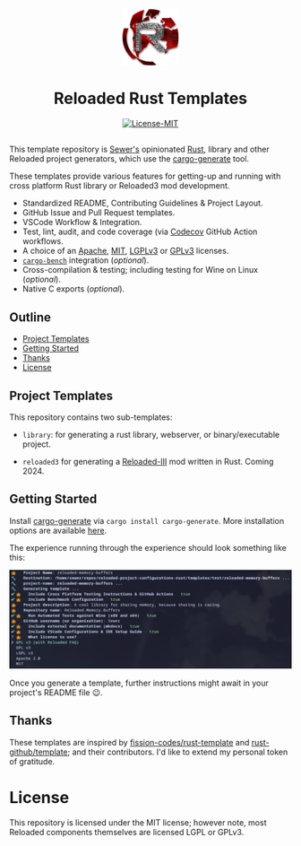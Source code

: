 <div align="center">
  <a href="https://github.com/Reloaded-Project/reloaded-templates-rust" target="_blank">
    <img src="./assets/reloaded-logo.png" alt="reloaded Logo" width="100"/>
  </a>

  <h1 align="center">Reloaded Rust Templates</h1>

  <p>
<!-- TODO: Add CI/CD for Templates 
    <a href="https://github.com/Reloaded-Project/reloaded-templates-rustactions?query=">
      <img src="https://github.com/Reloaded-Project/reloaded-templates-rust/actions/workflows/build.yml/badge.svg" alt="Build Status">
    </a>
-->
    <a href="./LICENSE-MIT">
      <img src="https://img.shields.io/badge/License-MIT-blue.svg" alt="License-MIT">
    </a>
  </p>
</div>

##

This template repository is [Sewer's][sewer56] opinionated [Rust][rust], library and other Reloaded 
project generators, which use the [cargo-generate][cargo-generate] tool.  

These templates provide various features for getting-up and running with cross platform Rust library 
or Reloaded3 mod development.  

- Standardized README, Contributing Guidelines & Project Layout.  
- GitHub Issue and Pull Request templates.  
- VSCode Workflow & Integration.  
- Test, lint, audit, and code coverage (via [Codecov][codecov] GitHub Action workflows.  
- A choice of an [Apache][apache], [MIT][mit], [LGPLv3][lgplv3] or [GPLv3][gplv3] licenses.  
- [`cargo-bench`](https://doc.rust-lang.org/cargo/commands/cargo-bench.html) integration 
  (*optional*).  
- Cross-compilation & testing; including testing for Wine on Linux (*optional*).  
- Native C exports (*optional*).  

## Outline

- [Project Templates](#project-templates)
- [Getting Started](#getting-started)
- [Thanks](#thanks)
- [License](#license)

## Project Templates

This repository contains two sub-templates:

- `library`: for generating a rust library, webserver, or binary/executable
  project.  

- `reloaded3` for generating a [Reloaded-III](https://reloaded-project.github.io/Reloaded-III/)
  mod written in Rust. Coming 2024.  

## Getting Started

Install [cargo-generate][cargo-generate] via `cargo install cargo-generate`. More installation 
options are available [here][cargo-generate-install].

The experience running through the experience should look something like this:

<!-- TODO: Update This -->
![cargo-generate Rust Binary Application Screenshot](./assets/example-create.png)

Once you generate a template, further instructions might await in your project's README file 😉.

## Thanks

These templates are inspired by [fission-codes/rust-template][rust-template] and [rust-github/template][rust-github-template]; and their contributors. I'd like to extend my personal token of gratitude.

# License

This repository is licensed under the MIT license; however note, most Reloaded components themselves 
are licensed LGPL or GPLv3.

[apache]: https://www.apache.org/licenses/LICENSE-2.0
[cargo-generate]: https://github.com/cargo-generate/cargo-generate
[cargo-generate-install]: https://github.com/cargo-generate/cargo-generate#installation
[codecov]: https://about.codecov.io/
[lgplv3]: https://www.gnu.org/licenses/lgpl-3.0.en.html#license-text
[gplv3]: https://www.gnu.org/licenses/gpl-3.0.en.html#license-text
[mit]: http://opensource.org/licenses/MIT
[rust]: https://www.rust-lang.org/
[rust-github-template]: https://github.com/rust-github/template
[rust-template]: https://github.com/fission-codes/rust-template
[sewer56]: https://github.com/Sewer56